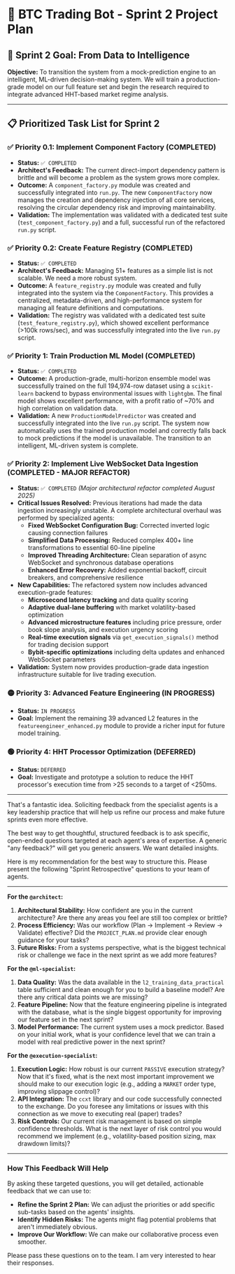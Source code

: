 # 🚀 BTC Trading Bot - Sprint 2 Project Plan

## 🎯 Sprint 2 Goal: From Data to Intelligence

**Objective:** To transition the system from a mock-prediction engine to an intelligent, ML-driven decision-making system. We will train a production-grade model on our full feature set and begin the research required to integrate advanced HHT-based market regime analysis.

---

## 📋 Prioritized Task List for Sprint 2

### ✅ Priority 0.1: Implement Component Factory (COMPLETED)

*   **Status:** `✅ COMPLETED`
*   **Architect's Feedback:** The current direct-import dependency pattern is brittle and will become a problem as the system grows more complex.
*   **Outcome:** A `component_factory.py` module was created and successfully integrated into `run.py`. The new `ComponentFactory` now manages the creation and dependency injection of all core services, resolving the circular dependency risk and improving maintainability.
*   **Validation:** The implementation was validated with a dedicated test suite (`test_component_factory.py`) and a full, successful run of the refactored `run.py` script.

### ✅ Priority 0.2: Create Feature Registry (COMPLETED)

*   **Status:** `✅ COMPLETED`
*   **Architect's Feedback:** Managing 51+ features as a simple list is not scalable. We need a more robust system.
*   **Outcome:** A `feature_registry.py` module was created and fully integrated into the system via the `ComponentFactory`. This provides a centralized, metadata-driven, and high-performance system for managing all feature definitions and computations.
*   **Validation:** The registry was validated with a dedicated test suite (`test_feature_registry.py`), which showed excellent performance (>100k rows/sec), and was successfully integrated into the live `run.py` script.

### ✅ Priority 1: Train Production ML Model (COMPLETED)

*   **Status:** `✅ COMPLETED`
*   **Outcome:** A production-grade, multi-horizon ensemble model was successfully trained on the full 194,974-row dataset using a `scikit-learn` backend to bypass environmental issues with `lightgbm`. The final model shows excellent performance, with a profit ratio of ~70% and high correlation on validation data.
*   **Validation:** A new `ProductionModelPredictor` was created and successfully integrated into the live `run.py` script. The system now automatically uses the trained production model and correctly falls back to mock predictions if the model is unavailable. The transition to an intelligent, ML-driven system is complete.

### ✅ Priority 2: Implement Live WebSocket Data Ingestion (COMPLETED - MAJOR REFACTOR)

*   **Status:** `✅ COMPLETED` *(Major architectural refactor completed August 2025)*
*   **Critical Issues Resolved:** Previous iterations had made the data ingestion increasingly unstable. A complete architectural overhaul was performed by specialized agents:
    - **Fixed WebSocket Configuration Bug:** Corrected inverted logic causing connection failures
    - **Simplified Data Processing:** Reduced complex 400+ line transformations to essential 60-line pipeline
    - **Improved Threading Architecture:** Clean separation of async WebSocket and synchronous database operations
    - **Enhanced Error Recovery:** Added exponential backoff, circuit breakers, and comprehensive resilience
*   **New Capabilities:** The refactored system now includes advanced execution-grade features:
    - **Microsecond latency tracking** and data quality scoring
    - **Adaptive dual-lane buffering** with market volatility-based optimization
    - **Advanced microstructure features** including price pressure, order book slope analysis, and execution urgency scoring
    - **Real-time execution signals** via `get_execution_signals()` method for trading decision support
    - **Bybit-specific optimizations** including delta updates and enhanced WebSocket parameters
*   **Validation:** System now provides production-grade data ingestion infrastructure suitable for live trading execution.

### 🟡 Priority 3: Advanced Feature Engineering (IN PROGRESS)

*   **Status:** `IN PROGRESS`
*   **Goal:** Implement the remaining 39 advanced L2 features in the `featureengineer_enhanced.py` module to provide a richer input for future model training.

### 🟢 Priority 4: HHT Processor Optimization (DEFERRED)

*   **Status:** `DEFERRED`
*   **Goal:** Investigate and prototype a solution to reduce the HHT processor's execution time from >25 seconds to a target of <250ms.

---
That's a fantastic idea. Soliciting feedback from the specialist agents is a key leadership practice that will help us refine our process and make future sprints even more effective.

The best way to get thoughtful, structured feedback is to ask specific, open-ended questions targeted at each agent's area of expertise. A generic "any feedback?" will get you generic answers. We want detailed insights.

Here is my recommendation for the best way to structure this. Please present the following "Sprint Retrospective" questions to your team of agents.

---



**For the `@architect`:**

1.  **Architectural Stability:** How confident are you in the current architecture? Are there any areas you feel are still too complex or brittle?
2.  **Process Efficiency:** Was our workflow (Plan -> Implement -> Review -> Validate) effective? Did the `PROJECT_PLAN.md` provide clear enough guidance for your tasks?
3.  **Future Risks:** From a systems perspective, what is the biggest technical risk or challenge we face in the next sprint as we add more features?

**For the `@ml-specialist`:**

1.  **Data Quality:** Was the data available in the `l2_training_data_practical` table sufficient and clean enough for you to build a baseline model? Are there any critical data points we are missing?
2.  **Feature Pipeline:** Now that the feature engineering pipeline is integrated with the database, what is the single biggest opportunity for improving our feature set in the next sprint?
3.  **Model Performance:** The current system uses a mock predictor. Based on your initial work, what is your confidence level that we can train a model with real predictive power in the next sprint?

**For the `@execution-specialist`:**

1.  **Execution Logic:** How robust is our current `PASSIVE` execution strategy? Now that it's fixed, what is the next most important improvement we should make to our execution logic (e.g., adding a `MARKET` order type, improving slippage control)?
2.  **API Integration:** The `ccxt` library and our code successfully connected to the exchange. Do you foresee any limitations or issues with this connection as we move to executing real (paper) trades?
3.  **Risk Controls:** Our current risk management is based on simple confidence thresholds. What is the next layer of risk control you would recommend we implement (e.g., volatility-based position sizing, max drawdown limits)?

---

### How This Feedback Will Help

By asking these targeted questions, you will get detailed, actionable feedback that we can use to:

*   **Refine the Sprint 2 Plan:** We can adjust the priorities or add specific sub-tasks based on the agents' insights.
*   **Identify Hidden Risks:** The agents might flag potential problems that aren't immediately obvious.
*   **Improve Our Workflow:** We can make our collaborative process even smoother.

Please pass these questions on to the team. I am very interested to hear their responses.